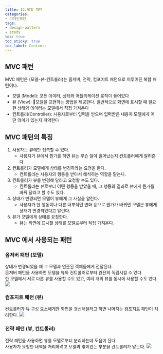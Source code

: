 ```yaml
---
title: 12.복합 패턴
categories:
- 디자인패턴
tags:
- design-pattern
- study
toc: true
toc_sticky: true
toc_label: Contents
---
```


## MVC 패턴
MVC 패턴은 (모델-뷰-컨트롤러)는 옵저버, 전략, 컴포지트 패턴으로 이루어진 복합 패턴이다.
- 모델 (Model): 모든 데이터, 상태와 어플리케이션 로직이 들어있다
- 뷰 (View): 모델을 표현하는 방법을 제공한다. 일반적으로 화면에 표시할 때 필요한 상태와 데이터는 모델에서 직접 가져온다
- 컨트롤러(Controller): 사용자로부터 입력을 받으며 입력받은 내용이 모델에게 어떤 의미가 있는지 파악한다

## MVC 패턴의 특징
1. 사용자는 뷰에만 접촉할 수 있다.
	-  사용자가 뷰에서 뭔가를 하면 뷰는 무슨 일이 일어났는지 컨트롤러에게 알려준다.
2. 컨트롤러가 모델에게 상태를 변경하라는 요청을 한다.
	- 컨트롤러는 사용자의 행동을 받아서 해석하는 역할을 맡는다.
3. 컨트롤러가 뷰를 변경해 달라고 요청할 수도 있다.
	- 컨트롤러는 뷰로부터 어떤 행동을 받았을 때, 그 행동의 결과로 뷰에게 뭔가를 바꿔 달라고 할 수도 있다.
4. 상태가 변경되면 모델이 뷰에게 그 사실을 알린다.
	- 사용자가 한 행동이나 다른 내부적인 변화 등으로 뭔가가 바뀌면 모델은 뷰에게 상태가 변경되었다고 알린다.
5. 뷰가 모델에게 상태를 요청한다.
	- 뷰는 화면에 표시할 상태를 모델로부터 직접 가져온다.

##  MVC 에서 사용되는 패턴
### 옵저버 패턴 (모델)
상태가 변경되었을 때 그 모델과 연관된 객체들에게 전달된다.  
옵저버 패턴을 사용하면 모델을 뷰와 컨트롤러로부터 완전히 독립시킬 수 있다.  
한 모델에서 서로 다른 뷰를 사용할 수도 있고, 여러 개의 뷰를 동시에 사용할 수도 있다.
![](https://i.imgur.com/GMCy6WT.png)

### 컴포지트 패턴 (뷰)
컨트롤러가 뷰 구성 요소에게만 화면을 갱신해달라고 하면 나머지는 컴포지트 패턴이 처리한다.
![](https://i.imgur.com/paTUpc5.png)

### 전략 패턴 (뷰, 컨트롤러)
전략 패턴을 사용하면 뷰를 모델로부터 분리하는데 도움이 된다.  
사용자가 요청한 내역을 처리하려고 모델과 엮어있는 부분을 컨트롤러가 맡는다.
![](https://i.imgur.com/19TiRJW.png)

